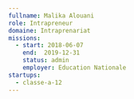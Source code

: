 ```yaml
---
fullname: Malika Alouani
role: Intrapreneur
domaine: Intraprenariat
missions:
  - start: 2018-06-07
    end:  2019-12-31
    status: admin
    employer: Education Nationale
startups:
  - classe-a-12
---
```

